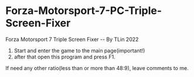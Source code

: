 # Forza-Motorsport-7-PC-Triple-Screen-Fixer
Forza Motorsport 7 Triple Screen Fixer -- By TLin 2022

1. Start and enter the game to the main page(important!)
2. after that open this program and press F1.

If need any other ratio(less than or more than 48:9), leave comments to me.
